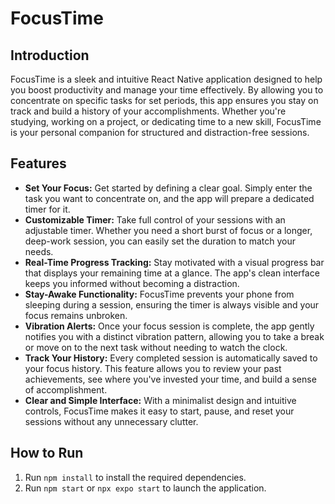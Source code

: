 # FocusTime

## Introduction

FocusTime is a sleek and intuitive React Native application designed to help you boost productivity and manage your time effectively. By allowing you to concentrate on specific tasks for set periods, this app ensures you stay on track and build a history of your accomplishments. Whether you're studying, working on a project, or dedicating time to a new skill, FocusTime is your personal companion for structured and distraction-free sessions.

## Features

- **Set Your Focus:** Get started by defining a clear goal. Simply enter the task you want to concentrate on, and the app will prepare a dedicated timer for it.
- **Customizable Timer:** Take full control of your sessions with an adjustable timer. Whether you need a short burst of focus or a longer, deep-work session, you can easily set the duration to match your needs.
- **Real-Time Progress Tracking:** Stay motivated with a visual progress bar that displays your remaining time at a glance. The app's clean interface keeps you informed without becoming a distraction.
- **Stay-Awake Functionality:** FocusTime prevents your phone from sleeping during a session, ensuring the timer is always visible and your focus remains unbroken.
- **Vibration Alerts:** Once your focus session is complete, the app gently notifies you with a distinct vibration pattern, allowing you to take a break or move on to the next task without needing to watch the clock.
- **Track Your History:** Every completed session is automatically saved to your focus history. This feature allows you to review your past achievements, see where you've invested your time, and build a sense of accomplishment.
- **Clear and Simple Interface:** With a minimalist design and intuitive controls, FocusTime makes it easy to start, pause, and reset your sessions without any unnecessary clutter.

## How to Run

1. Run `npm install` to install the required dependencies.
2. Run `npm start` or `npx expo start` to launch the application.